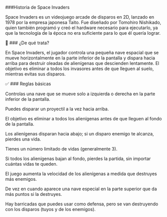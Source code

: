 ###Historia de Space Invaders

Space Invaders es un videojuego arcade de disparos en 2D, lanzado en 1978 por la empresa japonesa Taito. Fue diseñado por Tomohiro Nishikado, quien también programó y creó el hardware necesario para ejecutarlo, ya que la tecnología de la época no era suficiente para lo que él quería lograr.

👾 ### ¿De qué trata?

En Space Invaders, el jugador controla una pequeña nave espacial que se mueve horizontalmente en la parte inferior de la pantalla y dispara hacia arriba para destruir oleadas de alienígenas que descienden lentamente. El objetivo es eliminar a todos los invasores antes de que lleguen al suelo, mientras evitas sus disparos.

✅ ### Reglas básicas

Controlas una nave que se mueve solo a izquierda o derecha en la parte inferior de la pantalla.

Puedes disparar un proyectil a la vez hacia arriba.

El objetivo es eliminar a todos los alienígenas antes de que lleguen al fondo de la pantalla.

Los alienígenas disparan hacia abajo; si un disparo enemigo te alcanza, pierdes una vida.

Tienes un número limitado de vidas (generalmente 3).

Si todos los alienígenas bajan al fondo, pierdes la partida, sin importar cuántas vidas te queden.

El juego aumenta la velocidad de los alienígenas a medida que destruyes más enemigos.

De vez en cuando aparece una nave especial en la parte superior que da más puntos si la destruyes.

Hay barricadas que puedes usar como defensa, pero se van destruyendo con los disparos (tuyos y de los enemigos).

